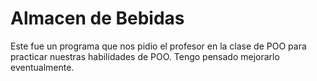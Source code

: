 # Almacen de Bebidas
Este fue un programa que nos pidio el profesor en la clase de POO para practicar nuestras habilidades de POO.
Tengo pensado mejorarlo eventualmente.
